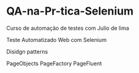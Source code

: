 # QA-na-Pr-tica-Selenium

Curso de automação de testes com Julio de lima

Teste Automatizado Web com Selenium

Disidgn patterns

PageObjects
PageFactory
PageFluent
